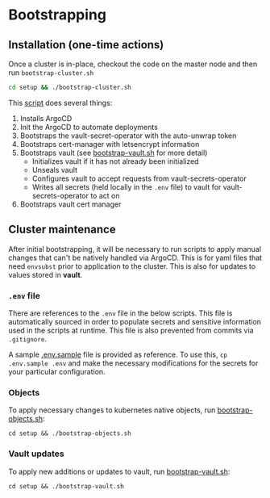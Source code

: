 # Bootstrapping

## Installation (one-time actions)

Once a cluster is in-place, checkout the code on the master node and then run `bootstrap-cluster.sh
`
```sh
cd setup && ./bootstrap-cluster.sh
```

This [script](setup/bootstrap-cluster.sh) does several things:

1. Installs ArgoCD 
2. Init the ArgoCD to automate deployments
3. Bootstraps the vault-secret-operator with the auto-unwrap token
4. Bootstraps cert-manager with letsencrypt information
5. Bootstraps vault (see [bootstrap-vault.sh](setup/bootstrap-vault.sh) for more detail)
   * Initializes vault if it has not already been initialized
   * Unseals vault
   * Configures vault to accept requests from vault-secrets-operator
   * Writes all secrets (held locally in the `.env` file) to vault for vault-secrets-operator to act on
6. Bootstraps vault cert manager

## Cluster maintenance

After initial bootstrapping, it will be necessary to run scripts to apply manual changes that can't be natively handled via ArgoCD.  This is for yaml files that need `envsubst` prior to application to the cluster.  This is also for updates to values stored in **vault**.

### `.env` file

There are references to the `.env` file in the below scripts. This file is automatically sourced in order to populate secrets and sensitive information used in the scripts at runtime. This file is also prevented from commits via `.gitignore`.

A sample [.env.sample](setup/.env.sample) file is provided as reference. To use this, `cp .env.sample .env` and make the necessary modifications for the secrets for your particular configuration.

### Objects

To apply necessary changes to kubernetes native objects, run [bootstrap-objects.sh](setup/bootstrap-objects.sh):

```shell
cd setup && ./bootstrap-objects.sh
```

### Vault updates

To apply new additions or updates to vault, run [bootstrap-vault.sh](setup/bootstrap-vault.sh):

```shell
cd setup && ./bootstrap-vault.sh
```
